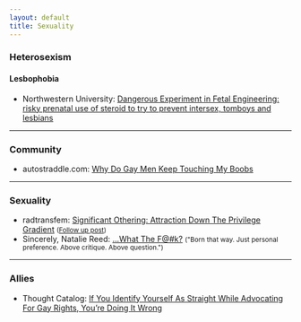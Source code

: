 ```yaml
---
layout: default
title: Sexuality
---
```

### Heterosexism

#### Lesbophobia
* Northwestern University: [Dangerous Experiment in Fetal Engineering: risky prenatal use of steroid to try to prevent intersex, tomboys and lesbians](http://www.northwestern.edu/newscenter/stories/2012/08/dreger-fetal-engineering.html)

---

### Community
* autostraddle.com: [Why Do Gay Men Keep Touching My Boobs](http://www.autostraddle.com/why-do-gay-men-keep-touching-my-boobs-the-autostraddle-mini-roundtable-149243/?all=1)

---

### Sexuality
* radtransfem: [Significant Othering: Attraction Down The Privilege Gradient](http://radtransfem.wordpress.com/2011/11/20/significant-othering-attraction-down-the-privilege-gradient/) <small>([Follow up post](https://radtransfem.wordpress.com/2011/12/14/significant-othering-responses-and-links/))</small>
* Sincerely, Natalie Reed: [...What The F@#k?](http://freethoughtblogs.com/nataliereed/2012/06/01/what-the-fk/) <small>("Born that way. Just personal preference. Above critique. Above question.")</small>

---

### Allies
* Thought Catalog: [If You Identify Yourself As Straight While Advocating For Gay Rights, You’re Doing It Wrong](http://thoughtcatalog.com/2013/if-you-identify-yourself-as-straight-while-advocating-for-gay-rights-youre-doing-it-wrong/)
